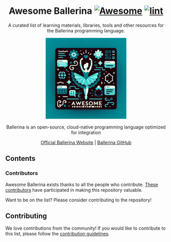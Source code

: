 <div align="center">

<!-- title -->

<!--lint ignore no-dead-urls-->

# Awesome Ballerina [![Awesome](https://awesome.re/badge.svg)](https://awesome.re) [![lint](https://github.com/NipunaRanasinghe/awesome-ballerina/actions/workflows/lint.yaml/badge.svg)](https://github.com/NipunaRanasinghe/awesome-ballerina/actions/workflows/lint.yaml)

<!-- subtitle -->

A curated list of learning materials, libraries, tools and other resources for the Ballerina programming language.

<!-- image -->

<a href="" target="_blank" rel="noopener noreferrer">
  <img src="https://raw.githubusercontent.com/NipunaRanasinghe/awesome-ballerina/main/resources/images/awesome-ballerina.jpg " alt="Awesome Ballerina" style="width: 50%;">
</a>

<!-- description -->

Ballerina is an open-source, cloud-native programming language optimized for integration

[Official Ballerina Website](https://ballerina.io/) | [Ballerina GitHub](https://github.com/ballerina-platform/ballerina-lang)

</div>

<!-- TOC -->

## Contents

<!-- CONTENT -->

<!-- END CONTENT -->

### Contributors

Awesome Ballerina exists thanks to all the people who contribute. [These contributors](https://github.com/NipunaRanasinghe/awesome-ballerina/graphs/contributors)  have participated in making this repository valuable. 

Want to be on the list? Please consider contributing to the repository!

## Contributing

We love contributions from the community! If you would like to contribute to this list, please follow the [contribution guidelines](CONTRIBUTING.md).

